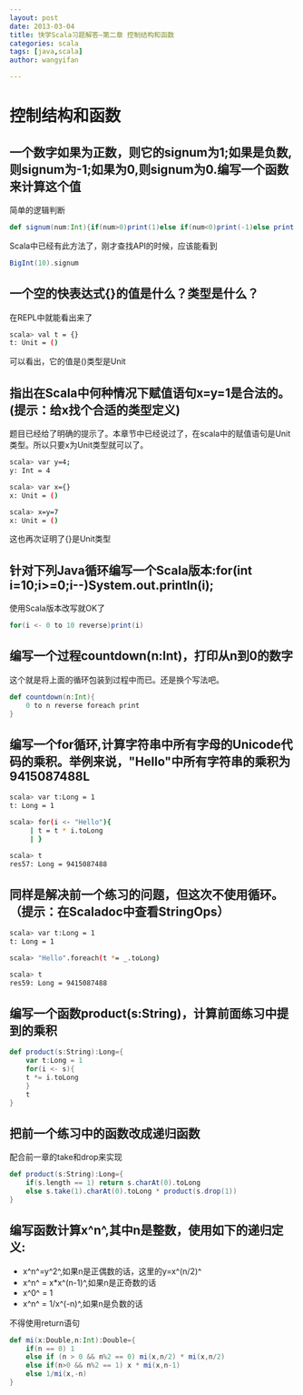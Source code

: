 ```yaml
---
layout: post
date: 2013-03-04
title: 快学Scala习题解答—第二章 控制结构和函数
categories: scala
tags: [java,scala]
author: wangyifan

---
```




控制结构和函数
==============

一个数字如果为正数，则它的signum为1;如果是负数,则signum为-1;如果为0,则signum为0.编写一个函数来计算这个值
--------------------------------------------------------------------------------------------------------

简单的逻辑判断

```scala
def signum(num:Int){if(num>0)print(1)else if(num<0)print(-1)else print(0)}
```

Scala中已经有此方法了，刚才查找API的时候，应该能看到

```scala
BigInt(10).signum
```

一个空的快表达式{}的值是什么？类型是什么？
------------------------------------------

在REPL中就能看出来了

```sh
scala> val t = {}
t: Unit = ()
```

可以看出，它的值是()类型是Unit

指出在Scala中何种情况下赋值语句x=y=1是合法的。(提示：给x找个合适的类型定义)
---------------------------------------------------------------------------

题目已经给了明确的提示了。本章节中已经说过了，在scala中的赋值语句是Unit类型。所以只要x为Unit类型就可以了。

```sh
scala> var y=4;
y: Int = 4

scala> var x={}
x: Unit = ()

scala> x=y=7
x: Unit = ()
```

这也再次证明了{}是Unit类型

<!-- more -->

针对下列Java循环编写一个Scala版本:for(int i=10;i\>=0;i--)System.out.println(i);
-------------------------------------------------------------------------------

使用Scala版本改写就OK了

```scala
for(i <- 0 to 10 reverse)print(i)
```

编写一个过程countdown(n:Int)，打印从n到0的数字
----------------------------------------------

这个就是将上面的循环包装到过程中而已。还是换个写法吧。

```scala
def countdown(n:Int){
    0 to n reverse foreach print
}
```

编写一个for循环,计算字符串中所有字母的Unicode代码的乘积。举例来说，"Hello"中所有字符串的乘积为9415087488L
---------------------------------------------------------------------------------------------------------

```sh
scala> var t:Long = 1
t: Long = 1

scala> for(i <- "Hello"){
     | t = t * i.toLong
     | }

scala> t
res57: Long = 9415087488
```

同样是解决前一个练习的问题，但这次不使用循环。（提示：在Scaladoc中查看StringOps）
---------------------------------------------------------------------------------

```sh
scala> var t:Long = 1
t: Long = 1

scala> "Hello".foreach(t *= _.toLong)

scala> t
res59: Long = 9415087488
```

编写一个函数product(s:String)，计算前面练习中提到的乘积
-------------------------------------------------------

```scala
def product(s:String):Long={
    var t:Long = 1
    for(i <- s){
    t *= i.toLong
    }
    t
}
```

把前一个练习中的函数改成递归函数
--------------------------------

配合前一章的take和drop来实现

```scala
def product(s:String):Long={
    if(s.length == 1) return s.charAt(0).toLong
    else s.take(1).charAt(0).toLong * product(s.drop(1))
}
```

编写函数计算x^n^,其中n是整数，使用如下的递归定义:
-------------------------------------------------

-   x^n^=y^2^,如果n是正偶数的话，这里的y=x^(n/2)^
-   x^n^ = x\*x^(n-1)^,如果n是正奇数的话
-   x^0^ = 1
-   x^n^ = 1/x^(-n)^,如果n是负数的话

不得使用return语句

```scala
def mi(x:Double,n:Int):Double={
    if(n == 0) 1
    else if (n > 0 && n%2 == 0) mi(x,n/2) * mi(x,n/2)
    else if(n>0 && n%2 == 1) x * mi(x,n-1)
    else 1/mi(x,-n)
}
```
